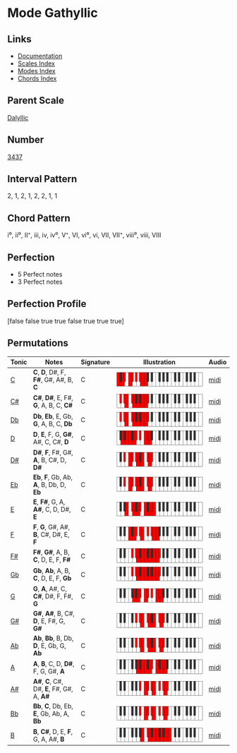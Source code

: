 # Mode Gathyllic

## Links

- [Documentation](index.md)
- [Scales Index](Scales.md)
- [Modes Index](Modes.md)
- [Chords Index](Chords.md)

## Parent Scale

[Dalyllic](ScaleDalyllic.md)

## Number

[3437](https://ianring.com/musictheory/scales/3437)

## Interval Pattern

2, 1, 2, 1, 2, 2, 1, 1

## Chord Pattern

i⁰, ii⁰, II⁺, iii, iv, iv⁰, V⁺, VI, vi⁰, vi, VII, VII⁺, viii⁰, viii, VIII

## Perfection

- 5 Perfect notes
- 3 Perfect notes

## Perfection Profile

[false false true true false true true true]

## Permutations

| Tonic | Notes | Signature | Illustration | Audio |
|-------|-------|-----------|--------------|-------|
| [C](ModeCNaturalGathyllic.md) | **C**, **D**, D#, F, **F#**, G#, A#, B, **C** | C | ![CNaturalGathyllic](ModeCNaturalGathyllic.png) | [midi](https://github.com/edipermadi/music/blob/main/docs/ModeCNaturalGathyllic.mid?raw=true) |
| [C#](ModeCSharpGathyllic.md) | **C#**, **D#**, E, F#, **G**, A, B, C, **C#** | C | ![CSharpGathyllic](ModeCSharpGathyllic.png) | [midi](https://github.com/edipermadi/music/blob/main/docs/ModeCSharpGathyllic.mid?raw=true) |
| [Db](ModeDFlatGathyllic.md) | **Db**, **Eb**, E, Gb, **G**, A, B, C, **Db** | C | ![DFlatGathyllic](ModeDFlatGathyllic.png) | [midi](https://github.com/edipermadi/music/blob/main/docs/ModeDFlatGathyllic.mid?raw=true) |
| [D](ModeDNaturalGathyllic.md) | **D**, **E**, F, G, **G#**, A#, C, C#, **D** | C | ![DNaturalGathyllic](ModeDNaturalGathyllic.png) | [midi](https://github.com/edipermadi/music/blob/main/docs/ModeDNaturalGathyllic.mid?raw=true) |
| [D#](ModeDSharpGathyllic.md) | **D#**, **F**, F#, G#, **A**, B, C#, D, **D#** | C | ![DSharpGathyllic](ModeDSharpGathyllic.png) | [midi](https://github.com/edipermadi/music/blob/main/docs/ModeDSharpGathyllic.mid?raw=true) |
| [Eb](ModeEFlatGathyllic.md) | **Eb**, **F**, Gb, Ab, **A**, B, Db, D, **Eb** | C | ![EFlatGathyllic](ModeEFlatGathyllic.png) | [midi](https://github.com/edipermadi/music/blob/main/docs/ModeEFlatGathyllic.mid?raw=true) |
| [E](ModeENaturalGathyllic.md) | **E**, **F#**, G, A, **A#**, C, D, D#, **E** | C | ![ENaturalGathyllic](ModeENaturalGathyllic.png) | [midi](https://github.com/edipermadi/music/blob/main/docs/ModeENaturalGathyllic.mid?raw=true) |
| [F](ModeFNaturalGathyllic.md) | **F**, **G**, G#, A#, **B**, C#, D#, E, **F** | C | ![FNaturalGathyllic](ModeFNaturalGathyllic.png) | [midi](https://github.com/edipermadi/music/blob/main/docs/ModeFNaturalGathyllic.mid?raw=true) |
| [F#](ModeFSharpGathyllic.md) | **F#**, **G#**, A, B, **C**, D, E, F, **F#** | C | ![FSharpGathyllic](ModeFSharpGathyllic.png) | [midi](https://github.com/edipermadi/music/blob/main/docs/ModeFSharpGathyllic.mid?raw=true) |
| [Gb](ModeGFlatGathyllic.md) | **Gb**, **Ab**, A, B, **C**, D, E, F, **Gb** | C | ![GFlatGathyllic](ModeGFlatGathyllic.png) | [midi](https://github.com/edipermadi/music/blob/main/docs/ModeGFlatGathyllic.mid?raw=true) |
| [G](ModeGNaturalGathyllic.md) | **G**, **A**, A#, C, **C#**, D#, F, F#, **G** | C | ![GNaturalGathyllic](ModeGNaturalGathyllic.png) | [midi](https://github.com/edipermadi/music/blob/main/docs/ModeGNaturalGathyllic.mid?raw=true) |
| [G#](ModeGSharpGathyllic.md) | **G#**, **A#**, B, C#, **D**, E, F#, G, **G#** | C | ![GSharpGathyllic](ModeGSharpGathyllic.png) | [midi](https://github.com/edipermadi/music/blob/main/docs/ModeGSharpGathyllic.mid?raw=true) |
| [Ab](ModeAFlatGathyllic.md) | **Ab**, **Bb**, B, Db, **D**, E, Gb, G, **Ab** | C | ![AFlatGathyllic](ModeAFlatGathyllic.png) | [midi](https://github.com/edipermadi/music/blob/main/docs/ModeAFlatGathyllic.mid?raw=true) |
| [A](ModeANaturalGathyllic.md) | **A**, **B**, C, D, **D#**, F, G, G#, **A** | C | ![ANaturalGathyllic](ModeANaturalGathyllic.png) | [midi](https://github.com/edipermadi/music/blob/main/docs/ModeANaturalGathyllic.mid?raw=true) |
| [A#](ModeASharpGathyllic.md) | **A#**, **C**, C#, D#, **E**, F#, G#, A, **A#** | C | ![ASharpGathyllic](ModeASharpGathyllic.png) | [midi](https://github.com/edipermadi/music/blob/main/docs/ModeASharpGathyllic.mid?raw=true) |
| [Bb](ModeBFlatGathyllic.md) | **Bb**, **C**, Db, Eb, **E**, Gb, Ab, A, **Bb** | C | ![BFlatGathyllic](ModeBFlatGathyllic.png) | [midi](https://github.com/edipermadi/music/blob/main/docs/ModeBFlatGathyllic.mid?raw=true) |
| [B](ModeBNaturalGathyllic.md) | **B**, **C#**, D, E, **F**, G, A, A#, **B** | C | ![BNaturalGathyllic](ModeBNaturalGathyllic.png) | [midi](https://github.com/edipermadi/music/blob/main/docs/ModeBNaturalGathyllic.mid?raw=true) |

